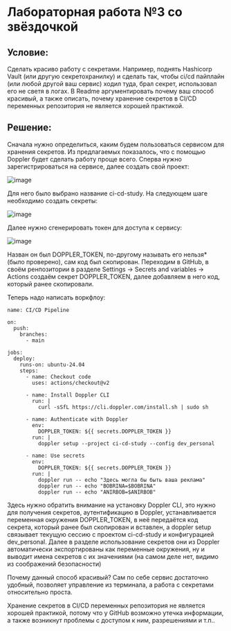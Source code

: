 # Лабораторная работа №3 со звёздочкой

## Условие:
Сделать красиво работу с секретами. Например, поднять Hashicorp Vault (или другую секретохранилку) и сделать так, чтобы ci/cd пайплайн (или любой другой ваш сервис) ходил туда, брал секрет, использовал его не светя в логах. В Readme аргументировать почему ваш способ красивый, а также описать, почему хранение секретов в CI/CD переменных репозитория не является хорошей практикой.

## Решение:

Сначала нужно определиться, каким будем пользоваться сервисом для хранения секретов. Из предлагаемых показалось, что с помощью Doppler будет сделать работу проще всего. Сперва нужно зарегистрироваться на сервисе, далее создать свой проект:

![image](https://github.com/user-attachments/assets/5dd81e17-a1b2-4eb6-b841-249c348ad56b)

Для него было выбрано название ci-cd-study. На следующем шаге необходимо создать секреты: 

![image](https://github.com/user-attachments/assets/81453c88-0a9c-4c8a-840e-64744702291f)

Далее нужно сгенерировать токен для доступа к сервису:

![image](https://github.com/user-attachments/assets/6da83dad-8c78-4a22-816b-7f091e9e6a44)

Назван он был DOPPLER_TOKEN, по-другому называть его нельзя* (было проверено), сам код был скопирован. Переходим в GitHub, в своём ренпозитории в разделе Settings -> Secrets and variables -> Actions создаём секрет DOPPLER_TOKEN, далее добавляем в него код, который ранее скопировали. 

Теперь надо написать воркфлоу:
```
name: CI/CD Pipeline

on:
  push:
    branches:
      - main

jobs:
  deploy:
    runs-on: ubuntu-24.04
    steps:
      - name: Checkout code
        uses: actions/checkout@v2

      - name: Install Doppler CLI
        run: |
          curl -sSfL https://cli.doppler.com/install.sh | sudo sh

      - name: Authenticate with Doppler
        env:
          DOPPLER_TOKEN: ${{ secrets.DOPPLER_TOKEN }}
        run: |
          doppler setup --project ci-cd-study --config dev_personal

      - name: Use secrets
        env:
          DOPPLER_TOKEN: ${{ secrets.DOPPLER_TOKEN }}
        run: |
          doppler run -- echo "Здесь могла бы быть ваша реклама"
          doppler run -- echo "BOBRINA=$BOBRINA"
          doppler run -- echo "ANIRBOB=$ANIRBOB"
```

Здесь нужно обратить внимание на установку Doppler CLI, это нужно для получения секретов, аутентификацию в Doppler, устанавливается переменная окружения DOPPLER_TOKEN, в неё передаётся код секрета, который ранее был скопирован и вставлен, а doppler setup связывает текущую сессию с проектом ci-cd-study и конфигурацией dev_personal. Далее в разделе использование секретов они из Doppler автоматически экспортированы как переменные окружения, ну и выводит имена секретов с их значениями (на самом деле нет, видимо из соображений безопасности)

Почему данный способ красивый? Сам по себе сервис достаточно удобный, позволяет управление из терминала, а работа с секретами относительно проста. 

Хранение секретов в CI/CD переменных репозитория не является хорошей практикой, потому что у GitHub возможно утечка информации, а также возникнут проблемы с доступом к ним, разрешениями и т.п..
